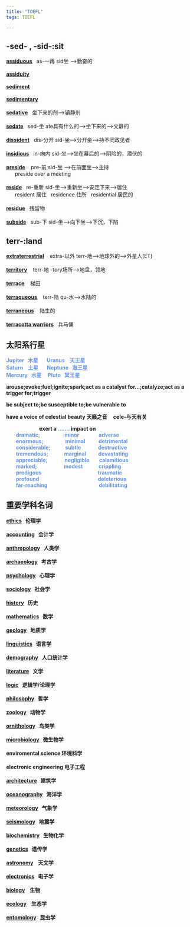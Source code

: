 ```yaml
---
title: "TOEFL"
tags: TOEFL

---
```


## **-sed- , -sid-:sit**

[**assiduous**](https://fanyi.baidu.com/?aldtype=85\#en/zh/assiduous)&nbsp;&nbsp;&nbsp;as-一再 sid坐 --\>勤奋的  
<br>
[**assiduity**](https://fanyi.baidu.com/?aldtype=85#en/zh/assiduity)  
<br>
[**sediment**](https://fanyi.baidu.com/?aldtype=85#en/zh/sediment)  
<br>
[**sedimentary**](https://fanyi.baidu.com/?aldtype=85#en/zh/sedimentary)   
<br>
[**sedative**](https://fanyi.baidu.com/?aldtype=85#en/zh/sedative)&nbsp;&nbsp;&nbsp;坐下来的剂-->镇静剂  
<br>
[**sedate**](https://fanyi.baidu.com/?aldtype=85#en/zh/sedate)&nbsp;&nbsp;&nbsp;sed-坐 ate具有什么的-->坐下来的-->文静的  
<br>
[**dissident**](https://fanyi.baidu.com/?aldtype=85#en/zh/dissident)&nbsp;&nbsp;&nbsp;dis-分开 sid-坐-->分开坐-->持不同政见者    
<br>
[**insidious**](https://fanyi.baidu.com/?aldtype=85#en/zh/insidious)&nbsp;&nbsp;&nbsp;in-向内 sid-坐-->坐在幕后的-->阴险的，潜伏的    
<br>
[**preside**](https://fanyi.baidu.com/?aldtype=85#en/zh/preside) &nbsp;&nbsp;&nbsp;pre-前 sid-坐 -->在前面坐-->主持    
&nbsp;&nbsp;&nbsp;&nbsp;&nbsp;&nbsp;preside over a meeting  
<br> 
[**reside**](https://fanyi.baidu.com/?aldtype=85#en/zh/reside)&nbsp;&nbsp;&nbsp;re-重新 sid-坐-->重新坐-->安定下来-->居住    
&nbsp;&nbsp;&nbsp;&nbsp;&nbsp;&nbsp;resident 居住 &nbsp; residence 住所 &nbsp; residential 居民的  
<br>
[**residue**](https://fanyi.baidu.com/?aldtype=85#en/zh/residue)&nbsp;&nbsp;&nbsp;残留物   
<br>
[**subside**](https://fanyi.baidu.com/?aldtype=85#en/zh/subside)&nbsp;&nbsp;&nbsp;sub-下 sid-坐-->向下坐-->下沉，下陷 
<br>

## **terr-:land**
[**extraterrestrial**](https://fanyi.baidu.com/?aldtype=85#en/zh/extraterrestrial) &nbsp;&nbsp;&nbsp;extra-以外   terr-地-->地球外的-->外星人(ET)  
<br>
[**territory**](https://fanyi.baidu.com/?aldtype=85#en/zh/territory)&nbsp;&nbsp;&nbsp; terr-地 -tory场所-->地盘，领地  
<br>
[**terrace**](https://fanyi.baidu.com/?aldtype=85#en/zh/terrace) &nbsp;&nbsp;&nbsp;梯田  
<br>
[**terraqueous**](https://fanyi.baidu.com/?aldtype=85#en/zh/terraqueous)&nbsp;&nbsp;&nbsp;  terr-陆 qu-水-->水陆的  
<br>
[**terraneous**](https://fanyi.baidu.com/?aldtype=85#en/zh/terraneous)&nbsp;&nbsp;&nbsp; 陆生的  
<br>
[**terracotta warriors**](https://fanyi.baidu.com/?aldtype=85#en/zh/terracotta%20warriors)&nbsp;&nbsp;&nbsp;兵马俑 




## **太阳系行星**  
<strong>
<span style="color:#6495ED;">Jupiter&nbsp;&nbsp;&nbsp;木星 &nbsp;&nbsp;&nbsp;&nbsp;&nbsp;&nbsp;Uranus &nbsp;&nbsp;&nbsp;天王星  </span>
<br>
<span style="color:#6495ED;">Saturn &nbsp;&nbsp;&nbsp;土星 &nbsp;&nbsp;&nbsp;&nbsp;&nbsp;&nbsp;Neptune&nbsp;&nbsp;&nbsp;海王星 </span>
<br>
<span style="color:#6495ED;">Mercury&nbsp;&nbsp;&nbsp;水星 &nbsp;&nbsp;&nbsp;&nbsp;Pluto&nbsp;&nbsp;&nbsp;冥王星</span>  

<br>

arouse;evoke;fuel;ignite;spark;act as a catalyst for...;catalyze;act as a trigger for;trigger

be subject to;be susceptible to;be vulnerable to

have a voice of celestial beauty 天籁之音  &nbsp;&nbsp;&nbsp;&nbsp;cele-与天有关

&nbsp;&nbsp;&nbsp;&nbsp;&nbsp;&nbsp;&nbsp;&nbsp;&nbsp;&nbsp;&nbsp;&nbsp;&nbsp;&nbsp;&nbsp;&nbsp;&nbsp;&nbsp;&nbsp;&nbsp;&nbsp;&nbsp;&nbsp;&nbsp;&nbsp;&nbsp;&nbsp;exert a <span style="color:#6495ED;">....... </span>impact on<span style="color:#6495ED;">  
&nbsp;&nbsp;&nbsp;&nbsp;&nbsp;&nbsp;&nbsp;&nbsp;dramatic;&nbsp;&nbsp;&nbsp;&nbsp;&nbsp;&nbsp;&nbsp;&nbsp;&nbsp;&nbsp;&nbsp;&nbsp;&nbsp;&nbsp;&nbsp;&nbsp;&nbsp;&nbsp;&nbsp;&nbsp;minor&nbsp;&nbsp;&nbsp;&nbsp;&nbsp;&nbsp;&nbsp;&nbsp;&nbsp;&nbsp;&nbsp;&nbsp;&nbsp;&nbsp;&nbsp;&nbsp;adverse  
&nbsp;&nbsp;&nbsp;&nbsp;&nbsp;&nbsp;&nbsp;&nbsp;enormous;&nbsp;&nbsp;&nbsp;&nbsp;&nbsp;&nbsp;&nbsp;&nbsp;&nbsp;&nbsp;&nbsp;&nbsp;&nbsp;&nbsp;&nbsp;&nbsp;&nbsp;&nbsp;minimal&nbsp;&nbsp;&nbsp;&nbsp;&nbsp;&nbsp;&nbsp;&nbsp;&nbsp;&nbsp;&nbsp;detrimental  
&nbsp;&nbsp;&nbsp;&nbsp;&nbsp;&nbsp;&nbsp;&nbsp;considerable;&nbsp;&nbsp;&nbsp;&nbsp;&nbsp;&nbsp;&nbsp;&nbsp;&nbsp;&nbsp;&nbsp;&nbsp;subtle&nbsp;&nbsp;&nbsp;&nbsp;&nbsp;&nbsp;&nbsp;&nbsp;&nbsp;&nbsp;&nbsp;&nbsp;&nbsp;&nbsp;destructive  
&nbsp;&nbsp;&nbsp;&nbsp;&nbsp;&nbsp;&nbsp;&nbsp;tremendous;&nbsp;&nbsp;&nbsp;&nbsp;&nbsp;&nbsp;&nbsp;&nbsp;&nbsp;&nbsp;&nbsp;&nbsp;&nbsp;marginal&nbsp;&nbsp;&nbsp;&nbsp;&nbsp;&nbsp;&nbsp;&nbsp;&nbsp;&nbsp;devastating  
&nbsp;&nbsp;&nbsp;&nbsp;&nbsp;&nbsp;&nbsp;&nbsp;appreciable;&nbsp;&nbsp;&nbsp;&nbsp;&nbsp;&nbsp;&nbsp;&nbsp;&nbsp;&nbsp;&nbsp;&nbsp;&nbsp;&nbsp;negligible&nbsp;&nbsp;&nbsp;&nbsp;&nbsp;&nbsp;&nbsp;&nbsp;calamitious  
&nbsp;&nbsp;&nbsp;&nbsp;&nbsp;&nbsp;&nbsp;&nbsp;marked;&nbsp;&nbsp;&nbsp;&nbsp;&nbsp;&nbsp;&nbsp;&nbsp;&nbsp;&nbsp;&nbsp;&nbsp;&nbsp;&nbsp;&nbsp;&nbsp;&nbsp;&nbsp;&nbsp;&nbsp;&nbsp;&nbsp;modest&nbsp;&nbsp;&nbsp;&nbsp;&nbsp;&nbsp;&nbsp;&nbsp;&nbsp;&nbsp;&nbsp;&nbsp;&nbsp;crippling  
&nbsp;&nbsp;&nbsp;&nbsp;&nbsp;&nbsp;&nbsp;&nbsp;prodigous&nbsp;&nbsp;&nbsp;&nbsp;&nbsp;&nbsp;&nbsp;&nbsp;&nbsp;&nbsp;&nbsp;&nbsp;&nbsp;&nbsp;&nbsp;&nbsp;&nbsp;&nbsp;&nbsp;&nbsp;&nbsp;&nbsp;&nbsp;&nbsp;&nbsp;&nbsp;&nbsp;&nbsp;&nbsp;&nbsp;&nbsp;&nbsp;&nbsp;&nbsp;&nbsp;&nbsp;&nbsp;&nbsp;&nbsp;&nbsp;&nbsp;&nbsp;&nbsp;&nbsp;&nbsp;&nbsp;traumatic  
&nbsp;&nbsp;&nbsp;&nbsp;&nbsp;&nbsp;&nbsp;&nbsp;profound&nbsp;&nbsp;&nbsp;&nbsp;&nbsp;&nbsp;&nbsp;&nbsp;&nbsp;&nbsp;&nbsp;&nbsp;&nbsp;&nbsp;&nbsp;&nbsp;&nbsp;&nbsp;&nbsp;&nbsp;&nbsp;&nbsp;&nbsp;&nbsp;&nbsp;&nbsp;&nbsp;&nbsp;&nbsp;&nbsp;&nbsp;&nbsp;&nbsp;&nbsp;&nbsp;&nbsp;&nbsp;&nbsp;&nbsp;&nbsp;&nbsp;&nbsp;&nbsp;&nbsp;&nbsp;&nbsp;&nbsp;&nbsp;deleterious    
&nbsp;&nbsp;&nbsp;&nbsp;&nbsp;&nbsp;&nbsp;&nbsp;far-reaching&nbsp;&nbsp;&nbsp;&nbsp;&nbsp;&nbsp;&nbsp;&nbsp;&nbsp;&nbsp;&nbsp;&nbsp;&nbsp;&nbsp;&nbsp;&nbsp;&nbsp;&nbsp;&nbsp;&nbsp;&nbsp;&nbsp;&nbsp;&nbsp;&nbsp;&nbsp;&nbsp;&nbsp;&nbsp;&nbsp;&nbsp;&nbsp;&nbsp;&nbsp;&nbsp;&nbsp;&nbsp;&nbsp;&nbsp;&nbsp;&nbsp;&nbsp;debilitating</span>



## **重要学科名词**

[**ethics**](https://fanyi.baidu.com/?aldtype=85\#en/zh/ethics)&nbsp;&nbsp;&nbsp;伦理学   
<br>
[**accounting**](https://fanyi.baidu.com/?aldtype=85\#en/zh/accounting)&nbsp;&nbsp;&nbsp;会计学   
<br>
[**anthropology**](https://fanyi.baidu.com/?aldtype=85\#en/zh/anthropology)&nbsp;&nbsp;&nbsp;人类学  
<br>
[**archaeology**](https://fanyi.baidu.com/?aldtype=85\#en/zh/archaeology)&nbsp;&nbsp;&nbsp;考古学  
<br>
[**psychology**](https://fanyi.baidu.com/?aldtype=85\#en/zh/psychology)&nbsp;&nbsp;&nbsp;心理学  
<br>
[**sociology**](https://fanyi.baidu.com/?aldtype=85\#en/zh/sociology)&nbsp;&nbsp;&nbsp;社会学  
<br>
[**history**](https://fanyi.baidu.com/?aldtype=85\#en/zh/history)&nbsp;&nbsp;&nbsp;历史     
<br>
[**mathematics**](https://fanyi.baidu.com/?aldtype=85\#en/zh/mathematic)&nbsp;&nbsp;&nbsp;数学  
<br>
[**geology**](https://fanyi.baidu.com/?aldtype=85\#en/zh/geology)&nbsp;&nbsp;&nbsp;地质学  
<br>
[**linguistics**](https://fanyi.baidu.com/?aldtype=85\#en/zh/linguistics)&nbsp;&nbsp;&nbsp;语言学  
<br>
[**demography**](https://fanyi.baidu.com/?aldtype=85\#en/zh/demography)&nbsp;&nbsp;&nbsp;人口统计学  
<br>
[**literature**](https://fanyi.baidu.com/?aldtype=85\#en/zh/statistics)&nbsp;&nbsp;&nbsp;文学  
<br>
[**logic**](https://fanyi.baidu.com/?aldtype=85\#en/zh/logic)&nbsp;&nbsp;&nbsp;逻辑学/论理学  
<br>
[**philosophy**](https://fanyi.baidu.com/?aldtype=85\#en/zh/philosophy)&nbsp;&nbsp;&nbsp;哲学  
<br>
[**zoology**](https://fanyi.baidu.com/?aldtype=85\#en/zh/zoology)&nbsp;&nbsp;&nbsp;动物学  
<br>
[**ornithology**](https://fanyi.baidu.com/?aldtype=85\#en/zh/ornithology)&nbsp;&nbsp;&nbsp;鸟类学  
<br>
[**microbiology**](https://fanyi.baidu.com/?aldtype=85\#en/zh/microbiology)&nbsp;&nbsp;&nbsp;微生物学  
<br>
**enviromental science** 环境科学  
<br>
**electronic engineering** 电子工程  
<br>
[**architecture**](https://fanyi.baidu.com/?aldtype=85\#en/zh/architecture)&nbsp;&nbsp;&nbsp;建筑学  
<br>
[**oceanography**](https://fanyi.baidu.com/?aldtype=85\#en/zh/oceanography)&nbsp;&nbsp;&nbsp;海洋学  
<br>
[**meteorology**](https://fanyi.baidu.com/?aldtype=85\#en/zh/meteorology)&nbsp;&nbsp;&nbsp;气象学  
<br>
[**seismology**](https://fanyi.baidu.com/?aldtype=85\#en/zh/seismology)&nbsp;&nbsp;&nbsp;地震学  
<br>
[**biochemistry**](https://fanyi.baidu.com/?aldtype=85\#en/zh/biochemistry)&nbsp;&nbsp;&nbsp;生物化学  
<br>
[**genetics**](https://fanyi.baidu.com/?aldtype=85\#en/zh/genetics)&nbsp;&nbsp;&nbsp;遗传学  
<br>
[**astronomy**](https://fanyi.baidu.com/?aldtype=85#en/zh/astronomy)&nbsp;&nbsp;&nbsp;
天文学  
<br>
[**electronics**](https://fanyi.baidu.com/?aldtype=85#en/zh/electronics)&nbsp;&nbsp;&nbsp;电子学  
<br>
[**biology**](https://fanyi.baidu.com/?aldtype=85#en/zh/biology) &nbsp;&nbsp;&nbsp;生物  
<br>
[**ecology**](https://fanyi.baidu.com/?aldtype=85#en/zh/ecology)&nbsp;&nbsp;&nbsp; 生态学  
<br>
[**entomology**](https://fanyi.baidu.com/?aldtype=85#en/zh/entomology)&nbsp;&nbsp;&nbsp;昆虫学  
<br> 


[jekyll-docs]: https://jekyllrb.com/docs/home

[jekyll-gh]: https://github.com/jekyll/jekyll

[jekyll-talk]: https://talk.jekyllrb.com/
